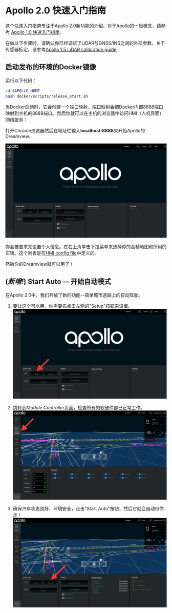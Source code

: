 # Apollo 2.0 快速入门指南

这个快速入门指南专注于Apollo 2.0新功能的介绍。对于Apollo的一般概念，请参考 [Apollo 1.0 快速入门指南](https://github.com/ApolloAuto/apollo/blob/master/docs/quickstart/apollo_1_0_quick_start_cn.md). 

在做以下步骤时，请确认你已经调试了LiDAR与GNSS/INS之间的外部参数。关于传感器标定，请参考[Apollo 1.5 LiDAR calibration guide](https://github.com/ApolloAuto/apollo/blob/master/docs/quickstart/apollo_1_5_lidar_calibration_guide.md).

## 启动发布的环境的Docker镜像

运行以下代码：

```bash
cd $APOLLO_HOME
bash docker/scripts/release_start.sh
```
当Docker启动时，它会创建一个端口映射。端口映射会把Docker内部8888端口映射到主机的8888端口。然后你就可以在主机的浏览器中访问HMI（人机界面）网络服务：

打开Chrome浏览器然后在地址栏输入**localhost:8888**来开始Apollo的Dreamview.

 ![](images/dreamview.png)
 
你会被要求先设置个人信息。在右上角单击下拉菜单来选择你的高精地图和所用的车辆。这个列表是在[HMI config file](https://raw.githubusercontent.com/ApolloAuto/apollo/master/modules/dreamview/conf/hmi.conf)中定义的. 

然后你的Dreamview就可以用了！

## (*新增!*) Start Auto -- 开始自动模式

在Apollo 2.0中，我们开放了新的功能--简单城市道路上的自动驾驶。


1. 要让这个可以用，你需要先点击左侧的"Setup"按钮来设置。
 ![](images/dreamview_setup.png)

2. 跳转到*Module Controller*页面，检查所有的软硬件都已正常工作。
 ![](images/dreamview_module_controller.png)

3. 确保汽车状态良好，环境安全，点击"Start Auto"按钮，然后它就会自动带你走！
 ![](images/dreamview_start_auto.png)
